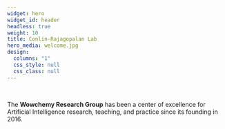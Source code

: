 ```yaml
---
widget: hero
widget_id: header
headless: true
weight: 10
title: Conlin-Rajagopalan Lab
hero_media: welcome.jpg
design:
  columns: "1"
  css_style: null
  css_class: null
---
```


<br>

The **Wowchemy Research Group** has been a center of excellence for Artificial Intelligence research, teaching, and practice since its founding in 2016.
